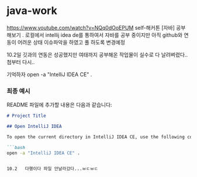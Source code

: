 # java-work
https://www.youtube.com/watch?v=NQq0dOoEPUM
self-해커톤 [자바] 공부 해보기
.
로컬에서  intellij idea de를 통하여서 자바를 공부 중이지만 아직 github와 연동이 어려운 상태  이슈파악을 하였고 풀 하도록  변경예정


10.2일 깃과의 연동은 성공했지만 여태까지 공부해온 작업물이 실수로 다 날려벼렸다..
첨부터 다시..


기억하자 open -a "IntelliJ IDEA CE" .




### 최종 예시

README 파일에 추가할 내용은 다음과 같습니다:

```markdown
# Project Title

## Open IntelliJ IDEA

To open the current directory in IntelliJ IDEA CE, use the following command:

```bash
open -a "IntelliJ IDEA CE" .


10.2   다행이다 파일 안날라갔다...ㅂㄷㅂㄷ
